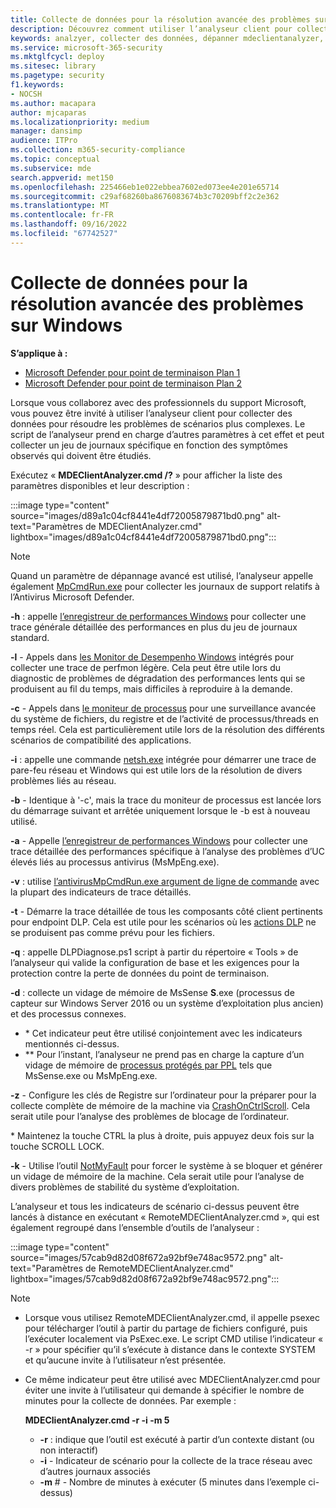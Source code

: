 ```yaml
---
title: Collecte de données pour la résolution avancée des problèmes sur Windows
description: Découvrez comment utiliser l’analyseur client pour collecter des données dans des scénarios de dépannage complexes
keywords: analzyer, collecter des données, dépanner mdeclientanalyzer, résolution avancée des problèmes
ms.service: microsoft-365-security
ms.mktglfcycl: deploy
ms.sitesec: library
ms.pagetype: security
f1.keywords:
- NOCSH
ms.author: macapara
author: mjcaparas
ms.localizationpriority: medium
manager: dansimp
audience: ITPro
ms.collection: m365-security-compliance
ms.topic: conceptual
ms.subservice: mde
search.appverid: met150
ms.openlocfilehash: 225466eb1e022ebbea7602ed073ee4e201e65714
ms.sourcegitcommit: c29af68260ba8676083674b3c70209bff2c2e362
ms.translationtype: MT
ms.contentlocale: fr-FR
ms.lasthandoff: 09/16/2022
ms.locfileid: "67742527"
---
```

# <a name="data-collection-for-advanced-troubleshooting-on-windows"></a>Collecte de données pour la résolution avancée des problèmes sur Windows

**S’applique à :**
- [Microsoft Defender pour point de terminaison Plan 1](https://go.microsoft.com/fwlink/p/?linkid=2154037)
- [Microsoft Defender pour point de terminaison Plan 2](https://go.microsoft.com/fwlink/p/?linkid=2154037)

Lorsque vous collaborez avec des professionnels du support Microsoft, vous pouvez être invité à utiliser l’analyseur client pour collecter des données pour résoudre les problèmes de scénarios plus complexes. Le script de l’analyseur prend en charge d’autres paramètres à cet effet et peut collecter un jeu de journaux spécifique en fonction des symptômes observés qui doivent être étudiés.

Exécutez « **MDEClientAnalyzer.cmd /?** » pour afficher la liste des paramètres disponibles et leur description :

:::image type="content" source="images/d89a1c04cf8441e4df72005879871bd0.png" alt-text="Paramètres de MDEClientAnalyzer.cmd" lightbox="images/d89a1c04cf8441e4df72005879871bd0.png":::

> [!NOTE]
> Quand un paramètre de dépannage avancé est utilisé, l’analyseur appelle également [MpCmdRun.exe](/microsoft-365/security/defender-endpoint/command-line-arguments-microsoft-defender-antivirus) pour collecter les journaux de support relatifs à l’Antivirus Microsoft Defender.

**-h** : appelle [l’enregistreur de performances Windows](/windows-hardware/test/wpt/wpr-command-line-options) pour collecter une trace générale détaillée des performances en plus du jeu de journaux standard.

**-l** - Appels dans [les Monitor de Desempenho Windows](/windows-server/remote/remote-desktop-services/rds-rdsh-performance-counters) intégrés pour collecter une trace de perfmon légère. Cela peut être utile lors du diagnostic de problèmes de dégradation des performances lents qui se produisent au fil du temps, mais difficiles à reproduire à la demande.

**-c** - Appels dans [le moniteur de processus](/sysinternals/downloads/procmon) pour une surveillance avancée du système de fichiers, du registre et de l’activité de processus/threads en temps réel. Cela est particulièrement utile lors de la résolution des différents scénarios de compatibilité des applications.

**-i** : appelle une commande [netsh.exe](/windows/win32/winsock/netsh-exe) intégrée pour démarrer une trace de pare-feu réseau et Windows qui est utile lors de la résolution de divers problèmes liés au réseau.

**-b** - Identique à '-c', mais la trace du moniteur de processus est lancée lors du démarrage suivant et arrêtée uniquement lorsque le -b est à nouveau utilisé.

**-a** - Appelle [l’enregistreur de performances Windows](/windows-hardware/test/wpt/wpr-command-line-options) pour collecter une trace détaillée des performances spécifique à l’analyse des problèmes d’UC élevés liés au processus antivirus (MsMpEng.exe).

**-v** : utilise [ l’antivirusMpCmdRun.exe argument de ligne de commande](/windows/security/threat-protection/microsoft-defender-antivirus/command-line-arguments-microsoft-defender-antivirus) avec la plupart des indicateurs de trace détaillés.

**-t** - Démarre la trace détaillée de tous les composants côté client pertinents pour endpoint DLP. Cela est utile pour les scénarios où les [actions DLP](/microsoft-365/compliance/endpoint-dlp-learn-about#endpoint-activities-you-can-monitor-and-take-action-on) ne se produisent pas comme prévu pour les fichiers.

**-q** : appelle DLPDiagnose.ps1 script à partir du répertoire « Tools » de l’analyseur qui valide la configuration de base et les exigences pour la protection contre la perte de données du point de terminaison.

**-d** : collecte un vidage de mémoire de MsSense **S**.exe (processus de capteur sur Windows Server 2016 ou un système d’exploitation plus ancien) et des processus connexes.

- \* Cet indicateur peut être utilisé conjointement avec les indicateurs mentionnés ci-dessus.
- \*\* Pour l’instant, l’analyseur ne prend pas en charge la capture d’un vidage de mémoire de [processus protégés par PPL](/windows-hardware/drivers/install/early-launch-antimalware) tels que MsSense.exe ou MsMpEng.exe.

**-z** - Configure les clés de Registre sur l’ordinateur pour la préparer pour la collecte complète de mémoire de la machine via [CrashOnCtrlScroll](/windows-hardware/drivers/debugger/forcing-a-system-crash-from-the-keyboard). Cela serait utile pour l’analyse des problèmes de blocage de l’ordinateur.

\* Maintenez la touche CTRL la plus à droite, puis appuyez deux fois sur la touche SCROLL LOCK.

**-k** - Utilise l’outil [NotMyFault](/sysinternals/downloads/notmyfault) pour forcer le système à se bloquer et générer un vidage de mémoire de la machine. Cela serait utile pour l’analyse de divers problèmes de stabilité du système d’exploitation.

L’analyseur et tous les indicateurs de scénario ci-dessus peuvent être lancés à distance en exécutant « RemoteMDEClientAnalyzer.cmd », qui est également regroupé dans l’ensemble d’outils de l’analyseur :

:::image type="content" source="images/57cab9d82d08f672a92bf9e748ac9572.png" alt-text="Paramètres de RemoteMDEClientAnalyzer.cmd" lightbox="images/57cab9d82d08f672a92bf9e748ac9572.png":::

> [!NOTE]
>
> - Lorsque vous utilisez RemoteMDEClientAnalyzer.cmd, il appelle psexec pour télécharger l’outil à partir du partage de fichiers configuré, puis l’exécuter localement via PsExec.exe.
    Le script CMD utilise l’indicateur « -r » pour spécifier qu’il s’exécute à distance dans le contexte SYSTEM et qu’aucune invite à l’utilisateur n’est présentée.
> - Ce même indicateur peut être utilisé avec MDEClientAnalyzer.cmd pour éviter une invite à l’utilisateur qui demande à spécifier le nombre de minutes pour la collecte de données. Par exemple :
>
>    **MDEClientAnalyzer.cmd -r -i -m 5**
>
>   - **-r** : indique que l’outil est exécuté à partir d’un contexte distant (ou non interactif)
>   - **-i** - Indicateur de scénario pour la collecte de la trace réseau avec d’autres journaux associés
>   - **-m** \# - Nombre de minutes à exécuter (5 minutes dans l’exemple ci-dessus)
